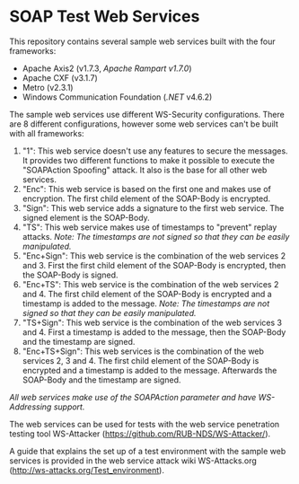 # SOAP Test Web Services
This repository contains several sample web services built with the four frameworks:
- Apache Axis2 (v1.7.3, *Apache Rampart v1.7.0*)
- Apache CXF (v3.1.7)
- Metro (v2.3.1)
- Windows Communication Foundation (*.NET* v4.6.2)

The sample web services use different WS-Security configurations. There are 8 different configurations, however some web services can't be built with all frameworks:

1. "1": This web service doesn't use any features to secure the messages. It provides two different functions to make it possible to execute the "SOAPAction Spoofing" attack. It also is the base for all other web services.
2. "Enc": This web service is based on the first one and makes use of encryption. The first child element of the SOAP-Body is encrypted.
3. "Sign": This web service adds a signature to the first web service. The signed element is the SOAP-Body.
4. "TS": This web service makes use of timestamps to "prevent" replay attacks. *Note: The timestamps are not signed so that they can be easily manipulated.*
5. "Enc+Sign": This web service is the combination of the web services 2 and 3. First the first child element of the SOAP-Body is encrypted, then the SOAP-Body is signed.
6. "Enc+TS": This web service is the combination of the web services 2 and 4. The first child element of the SOAP-Body is encrypted and a timestamp is added to the message. *Note: The timestamps are not signed so that they can be easily manipulated.*
7. "TS+Sign": This web service is the combination of the web services 3 and 4. First a timestamp is added to the message, then the SOAP-Body and the timestamp are signed.
8. "Enc+TS+Sign": This web services is the combination of the web services 2, 3 and 4. The first child element of the SOAP-Body is encrypted and a timestamp is added to the message. Afterwards the SOAP-Body and the timestamp are signed.

*All web services make use of the SOAPAction parameter and have WS-Addressing support.*

The web services can be used for tests with the web service penetration testing tool WS-Attacker (https://github.com/RUB-NDS/WS-Attacker/).

A guide that explains the set up of a test environment with the sample web services is provided in the web service attack wiki WS-Attacks.org (http://ws-attacks.org/Test_environment).
